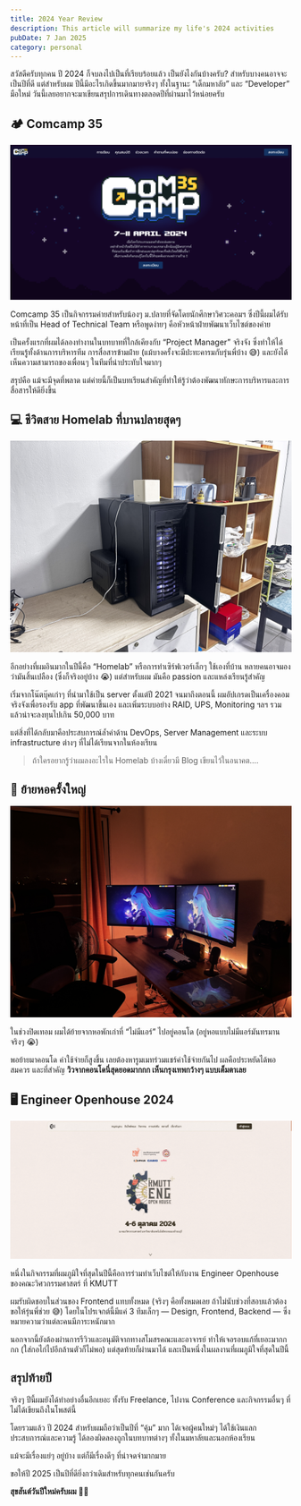 ```yaml
---
title: 2024 Year Review
description: This article will summarize my life's 2024 activities
pubDate: 7 Jan 2025
category: personal
---
```

สวัสดีครับทุกคน ปี 2024 ก็จบลงไปเป็นที่เรียบร้อยแล้ว เป็นยังไงกันบ้างครับ? สำหรับบางคนอาจจะเป็นปีที่ดี แต่สำหรับผม ปีนี้มีอะไรเกิดขึ้นมากมายจริงๆ ทั้งในฐานะ “เด็กมหาลัย” และ “Developer” มือใหม่ วันนี้เลยอยากจะมาเขียนสรุปการเดินทางตลอดปีที่ผ่านมาไว้หน่อยครับ

## 🏕️ Comcamp 35

![comcamp](./images/comcamp.png)

Comcamp 35 เป็นกิจกรรมค่ายสำหรับน้องๆ ม.ปลายที่จัดโดยนักศึกษาวิศวะคอมฯ ซึ่งปีนี้ผมได้รับหน้าที่เป็น Head of Technical Team หรือพูดง่ายๆ คือหัวหน้าฝ่ายพัฒนาเว็บไซต์ของค่าย

เป็นครั้งแรกที่ผมได้ลองทำงานในบทบาทที่ใกล้เคียงกับ “Project Manager” จริงจัง ซึ่งทำให้ได้เรียนรู้ทั้งด้านการบริหารทีม การสื่อสารข้ามฝ่าย (แม้บางครั้งจะมีปะทะคารมกับรุ่นพี่บ้าง 😅) และยังได้เห็นความสามารถของเพื่อนๆ ในทีมที่น่าประทับใจมากๆ

สรุปคือ แม้จะมีจุดที่พลาด แต่ค่ายนี้ก็เป็นบทเรียนสำคัญที่ทำให้รู้ว่าต้องพัฒนาทักษะการบริหารและการสื่อสารให้ดียิ่งขึ้น

## 💻 ชีวิตสาย Homelab ที่บานปลายสุดๆ

![homelab](./images/homelab.jpeg)

อีกอย่างที่ผมอินมากในปีนี้คือ “Homelab” หรือการทำเซิร์ฟเวอร์เล็กๆ ใช้เองที่บ้าน หลายคนอาจมองว่ามันสิ้นเปลือง (ซึ่งก็จริงอยู่บ้าง 😭) แต่สำหรับผม มันคือ passion และแหล่งเรียนรู้สำคัญ

เริ่มจากโน๊ตบุ๊คเก่าๆ ที่นำมาใช้เป็น server ตั้งแต่ปี 2021 จนมาถึงตอนนี้ ผมอัปเกรดเป็นเครื่องคอมจริงจังเพื่อรองรับ app ที่พัฒนาขึ้นเอง และเพิ่มระบบอย่าง RAID, UPS, Monitoring ฯลฯ รวมแล้วน่าจะลงทุนไปเกิน 50,000 บาท

แต่สิ่งที่ได้กลับมาคือประสบการณ์ล้ำค่าด้าน DevOps, Server Management และระบบ infrastructure ต่างๆ ที่ไม่ได้เรียนจากในห้องเรียน

> ถ้าใครอยากรู้ว่าผมลงอะไรใน Homelab บ้างเดี๋ยวมี Blog เขียนไว้ในอนาคต....

## 🏢 ย้ายหอครั้งใหญ่

![dorm](./images/dorm.jpeg)

ในช่วงปิดเทอม ผมได้ย้ายจากหอพักเก่าที่ “ไม่มีแอร์” ไปอยู่คอนโด (อยู่หอแบบไม่มีแอร์มันทรมานจริงๆ 😭)

พอย้ายมาคอนโด ค่าใช้จ่ายก็สูงขึ้น เลยต้องหารูมเมทร่วมแชร์ค่าใช้จ่ายกันไป ผลคือประหยัดได้พอสมควร และที่สำคัญ **วิวจากคอนโดนี่สุดยอดมากกก เห็นกรุงเทพกว้างๆ แบบเต็มตาเลย**

## 🖥️ Engineer Openhouse 2024

![openhouse](./images/openhouse.png)

หนึ่งในกิจกรรมที่ผมภูมิใจที่สุดในปีนี้คือการร่วมทำเว็บไซต์ให้กับงาน Engineer Openhouse ของคณะวิศวกรรมศาสตร์ ที่ KMUTT

ผมรับผิดชอบในส่วนของ Frontend แทบทั้งหมด (จริงๆ คือทั้งหมดเลย ถ้าไม่นับช่วงที่สอบแล้วต้องขอให้รุ่นพี่ช่วย 😅) โดยในโปรเจกต์นี้มีแค่ 3 ทีมเล็กๆ — Design, Frontend, Backend — ซึ่งหมายความว่าแต่ละคนมีภาระหนักมาก

นอกจากนี้ยังต้องผ่านการรีวิวและอนุมัติจากทางสโมสรคณะและอาจารย์ ทำให้เจอรอบแก้ที่เยอะมากกกก (ใส่กอไก่ไปอีกล้านตัวก็ไม่พอ) แต่สุดท้ายก็ผ่านมาได้ และเป็นหนึ่งในผลงานที่ผมภูมิใจที่สุดในปีนี้

## สรุปท้ายปี

จริงๆ ปีนี้ผมยังได้ทำอย่างอื่นอีกเยอะ ทั้งรับ Freelance, ไปงาน Conference และกิจกรรมอื่นๆ ที่ไม่ได้เขียนถึงในโพสต์นี้

โดยรวมแล้ว ปี 2024 สำหรับผมถือว่าเป็นปีที่ “คุ้ม” มาก ได้เจอผู้คนใหม่ๆ ได้ใช้เงินแลกประสบการณ์และความรู้ ได้ลองผิดลองถูกในบทบาทต่างๆ ทั้งในมหาลัยและนอกห้องเรียน

แม้จะมีเรื่องแย่ๆ อยู่บ้าง แต่ก็มีเรื่องดีๆ ที่น่าจดจำมากมาย

ขอให้ปี 2025 เป็นปีที่ดียิ่งกว่าเดิมสำหรับทุกคนเช่นกันครับ

**สุขสันต์วันปีใหม่ครับผม 🎉🥳**
